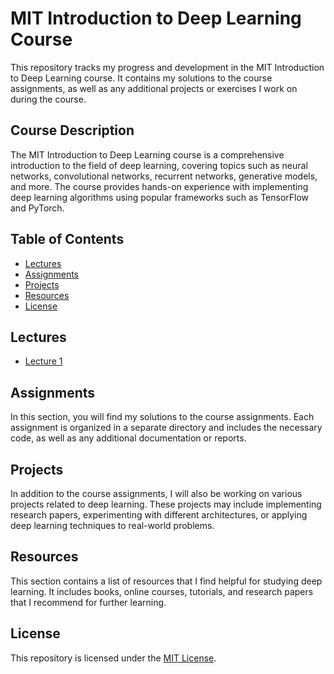 # MIT Introduction to Deep Learning Course

This repository tracks my progress and development in the MIT Introduction to Deep Learning course. It contains my solutions to the course assignments, as well as any additional projects or exercises I work on during the course.

## Course Description

The MIT Introduction to Deep Learning course is a comprehensive introduction to the field of deep learning, covering topics such as neural networks, convolutional networks, recurrent networks, generative models, and more. The course provides hands-on experience with implementing deep learning algorithms using popular frameworks such as TensorFlow and PyTorch.

## Table of Contents

- [Lectures](#lectures)
- [Assignments](#assignments)
- [Projects](#projects)
- [Resources](#resources)
- [License](#license)

## Lectures
- [Lecture 1](lectures/lecture1.md)

## Assignments

In this section, you will find my solutions to the course assignments. Each assignment is organized in a separate directory and includes the necessary code, as well as any additional documentation or reports.

## Projects

In addition to the course assignments, I will also be working on various projects related to deep learning. These projects may include implementing research papers, experimenting with different architectures, or applying deep learning techniques to real-world problems.

## Resources

This section contains a list of resources that I find helpful for studying deep learning. It includes books, online courses, tutorials, and research papers that I recommend for further learning.

## License

This repository is licensed under the [MIT License](LICENSE).
